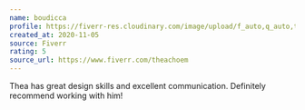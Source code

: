 ```yaml
---
name: boudicca
profile: https://fiverr-res.cloudinary.com/image/upload/f_auto,q_auto,t_profile_small/v1/attachments/profile/photo/9619057b5e90d5c808007c626fc5bea9-1600683469660/4687a858-22f5-490d-abb8-392d3d64b39c.jpg
created_at: 2020-11-05
source: Fiverr
rating: 5
source_url: https://www.fiverr.com/theachoem
---
```

Thea has great design skills and excellent communication. Definitely recommend working with him!